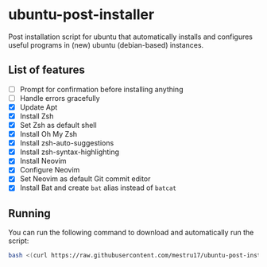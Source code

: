 # ubuntu-post-installer
Post installation script for ubuntu that automatically installs and configures useful programs in (new) ubuntu (debian-based) instances.

## List of features
- [ ] Prompt for confirmation before installing anything
- [ ] Handle errors gracefully
- [x] Update Apt
- [x] Install Zsh
- [x] Set Zsh as default shell
- [x] Install Oh My Zsh
- [x] Install zsh-auto-suggestions
- [x] Install zsh-syntax-highlighting
- [x] Install Neovim
- [x] Configure Neovim
- [x] Set Neovim as default Git commit editor
- [x] Install Bat and create `bat` alias instead of `batcat`

## Running
You can run the following command to download and automatically run the script:
```bash
bash <(curl https://raw.githubusercontent.com/mestru17/ubuntu-post-installer/master/ubuntu-post-installer)
```

